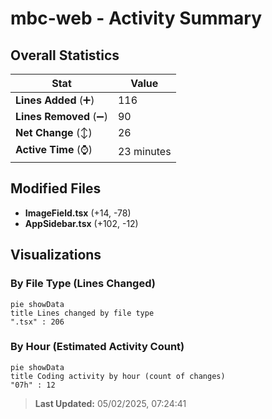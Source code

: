 # mbc-web - Activity Summary 

## Overall Statistics

| Stat                   | Value                                                             |
| ---------------------- | ----------------------------------------------------------------- |
| **Lines Added** (➕)   | 116                                          |
| **Lines Removed** (➖) | 90                                        |
| **Net Change** (↕)    | 26                |
| **Active Time** (⌚)   | 23 minutes |


## Modified Files
- **ImageField.tsx** (+14, -78)
- **AppSidebar.tsx** (+102, -12)

## Visualizations

### By File Type (Lines Changed)

```mermaid
pie showData
title Lines changed by file type
".tsx" : 206
```

### By Hour (Estimated Activity Count)

```mermaid
pie showData
title Coding activity by hour (count of changes)
"07h" : 12
```


> **Last Updated:** 05/02/2025, 07:24:41
